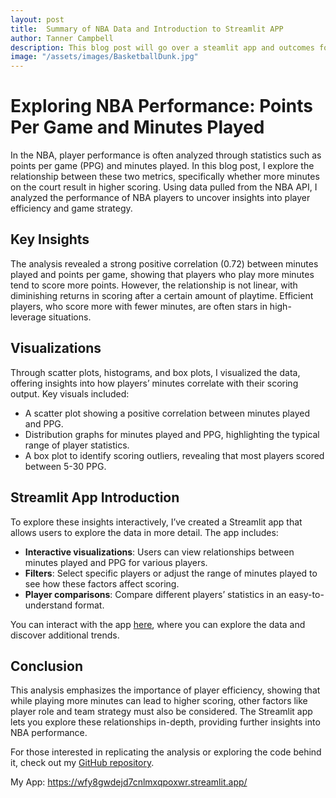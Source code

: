 ```yaml
---
layout: post
title:  Summary of NBA Data and Introduction to Streamlit APP
author: Tanner Campbell
description: This blog post will go over a steamlit app and outcomes for NBA minutes played VS points scored
image: "/assets/images/BasketballDunk.jpg"
---
```


# Exploring NBA Performance: Points Per Game and Minutes Played

In the NBA, player performance is often analyzed through statistics such as points per game (PPG) and minutes played. In this blog post, I explore the relationship between these two metrics, specifically whether more minutes on the court result in higher scoring. Using data pulled from the NBA API, I analyzed the performance of NBA players to uncover insights into player efficiency and game strategy.

## Key Insights
The analysis revealed a strong positive correlation (0.72) between minutes played and points per game, showing that players who play more minutes tend to score more points. However, the relationship is not linear, with diminishing returns in scoring after a certain amount of playtime. Efficient players, who score more with fewer minutes, are often stars in high-leverage situations.

## Visualizations
Through scatter plots, histograms, and box plots, I visualized the data, offering insights into how players’ minutes correlate with their scoring output. Key visuals included:
- A scatter plot showing a positive correlation between minutes played and PPG.
- Distribution graphs for minutes played and PPG, highlighting the typical range of player statistics.
- A box plot to identify scoring outliers, revealing that most players scored between 5-30 PPG.

## Streamlit App Introduction

To explore these insights interactively, I’ve created a Streamlit app that allows users to explore the data in more detail. The app includes:
- **Interactive visualizations**: Users can view relationships between minutes played and PPG for various players.
- **Filters**: Select specific players or adjust the range of minutes played to see how these factors affect scoring.
- **Player comparisons**: Compare different players’ statistics in an easy-to-understand format.

You can interact with the app [here](https://wfy8gwdejd7cnlmxqpoxwr.streamlit.app/), where you can explore the data and discover additional trends.

## Conclusion
This analysis emphasizes the importance of player efficiency, showing that while playing more minutes can lead to higher scoring, other factors like player role and team strategy must also be considered. The Streamlit app lets you explore these relationships in-depth, providing further insights into NBA performance.

For those interested in replicating the analysis or exploring the code behind it, check out my [GitHub repository](git@github.com:tannercamp/Blog-Repository-Code.git).

My App: https://wfy8gwdejd7cnlmxqpoxwr.streamlit.app/